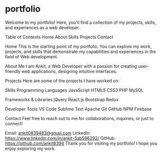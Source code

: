 # portfolio
Welcome to my portfolio! Here, you'll find a collection of my projects, skills, and experiences as a web developer.

Table of Contents
Home
About
Skills
Projects
Contact

Home
This is the starting point of my portfolio. You can explore my work, projects, and skills that demonstrate my capabilities and experiences in the field of Web development.

About Me
I am Ankit, a Web Developer with a passion for creating user-friendly web applications, designing intuitive interfaces.

Projects
Here are some of the projects I have worked on:

Skills
Programming Languages
JavaScript
HTML5
CSS3
PHP
MySQL

Frameworks & Libraries
jQuery
React.js
Bootstrap
Redux

Developer Tools
VS Code
Sublime Text
Apache
Git
GitHub
NPM
Firebase


Contact
Feel free to reach out to me for collaborations, inquiries, or just to connect!

Email: ankit0839483@gmail.com
LinkedIn: https://www.linkedin.com/in/ankit-5ab596292/
GitHub: https://github.com/ankit8394
Thank you for visiting my portfolio! I hope you enjoy exploring my work.

